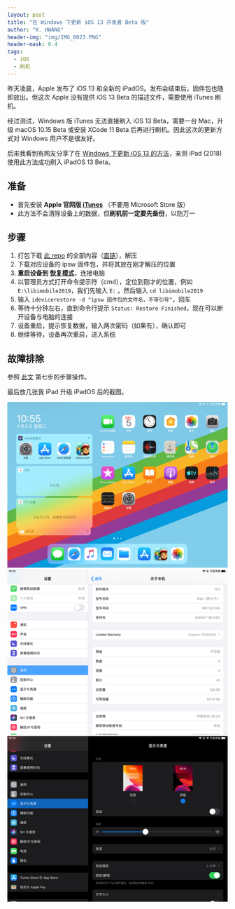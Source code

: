 ```yaml
---
layout: post
title: "在 Windows 下更新 iOS 13 开发者 Beta 版"
author: "K. HWANG"
header-img: "img/IMG_0023.PNG"
header-mask: 0.4
tags:
  - iOS
  - 刷机
---
```


昨天凌晨，Apple 发布了 iOS 13 和全新的 iPadOS。发布会结束后，固件包也随即放出。但这次 Apple 没有提供 iOS 13 Beta 的描述文件，需要使用 iTunes 刷机。

经过测试，Windows 版 iTunes 无法直接刷入 iOS 13 Beta，需要一台 Mac，升级 macOS 10.15 Beta 或安装 XCode 11 Beta 后再进行刷机。因此这次的更新方式对 Windows 用户不是很友好。

后来我看到有网友分享了在 [Windows 下更新 iOS 13 的方法](https://bbs.feng.com/forum.php?mod=viewthread&tid=12299118&extra=&fid=670&page=1)，亲测 iPad (2018) 使用此方法成功刷入 iPadOS 13 Beta。

## 准备

- 首先安装 **Apple 官网版 [iTunes](https://www.apple.com/cn/itunes/download/)** （不要用 Microsoft Store 版）
- 此方法不会清除设备上的数据，但**刷机前一定要先备份**，以防万一

## 步骤

1. 打包下载 [此 repo](https://github.com/Devjam81/libimobile2019) 的全部内容（[直链](https://github.com/Devjam81/libimobile2019/archive/master.zip)），解压
2. 下载对应设备的 ipsw 固件包，并将其放在刚才解压的位置
3. **重启设备到 [恢复模式](https://support.apple.com/zh-cn/HT201263)**，连接电脑
4. 以管理员方式打开命令提示符（cmd），定位到刚才的位置，例如 `E:\libimobile2019`，我们先输入 `E:` ，然后输入 `cd libimobile2019`
5. 输入 `idevicerestore -d "ipsw 固件包的文件名，不带引号"`，回车
6. 等待十分钟左右，直到命令行提示 `Status: Restore Finished`，现在可以断开设备与电脑的连接
7. 设备重启，提示恢复数据，输入两次密码（如果有），确认即可
8. 继续等待，设备再次重启，进入系统

## 故障排除

参照 [此文](https://allthings.how/how-to-install-ios-13-from-windows-10-command-line-not-itunes/) 第七步的步骤操作。

最后放几张我 iPad 升级 iPadOS 后的截图。

<img width="800" src="/img/in-post/IMG_0024.PNG" />
<img width="800" src="/img/in-post/IMG_0020.PNG" />
<img width="800" src="/img/in-post/IMG_0021.PNG" />